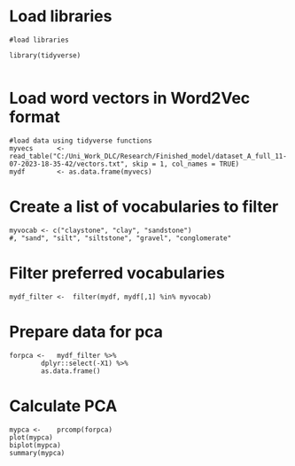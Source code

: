 # Load libraries

```         
#load libraries

library(tidyverse)


```

# Load word vectors in Word2Vec format

```         
#load data using tidyverse functions
myvecs      <- read_table("C:/Uni_Work_DLC/Research/Finished_model/dataset_A_full_11-07-2023-18-35-42/vectors.txt", skip = 1, col_names = TRUE)
mydf        <- as.data.frame(myvecs)
```

# Create a list of vocabularies to filter

```         
myvocab <- c("claystone", "clay", "sandstone")
#, "sand", "silt", "siltstone", "gravel", "conglomerate"
```

# Filter preferred vocabularies

```         
mydf_filter <-  filter(mydf, mydf[,1] %in% myvocab)
```



# Prepare data for pca

```         
forpca <-   mydf_filter %>%
        dplyr::select(-X1) %>%
        as.data.frame()
```

# Calculate PCA

```         
mypca <-    prcomp(forpca) 
plot(mypca)
biplot(mypca)
summary(mypca)
```




